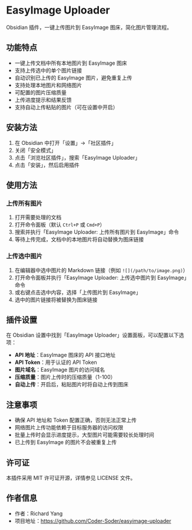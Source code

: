 # EasyImage Uploader

Obsidian 插件，一键上传图片到 EasyImage 图床，简化图片管理流程。

## 功能特点

- 一键上传文档中所有本地图片到 EasyImage 图床
- 支持上传选中的单个图片链接
- 自动识别已上传的 EasyImage 图片，避免重复上传
- 支持处理本地图片和网络图片
- 可配置的图片压缩质量
- 上传进度提示和结果反馈
- 支持自动上传粘贴的图片（可在设置中开启）

## 安装方法

1. 在 Obsidian 中打开「设置」→「社区插件」
2. 关闭「安全模式」
3. 点击「浏览社区插件」，搜索「EasyImage Uploader」
4. 点击「安装」，然后启用插件

## 使用方法

### 上传所有图片

1. 打开需要处理的文档
2. 打开命令面板（默认 `Ctrl+P` 或 `Cmd+P`）
3. 搜索并执行「EasyImage Uploader: 上传所有图片到 EasyImage」命令
4. 等待上传完成，文档中的本地图片将自动替换为图床链接

### 上传选中图片

1. 在编辑器中选中图片的 Markdown 链接（例如 `![](/path/to/image.png)`）
2. 打开命令面板并执行「EasyImage Uploader: 上传选中图片到 EasyImage」命令
3. 或右键点击选中内容，选择「上传图片到 EasyImage」
4. 选中的图片链接将被替换为图床链接

## 插件设置

在 Obsidian 设置中找到「EasyImage Uploader」设置面板，可以配置以下选项：

- **API 地址**：EasyImage 图床的 API 接口地址
- **API Token**：用于认证的 API Token
- **图片域名**：EasyImage 图片的访问域名
- **压缩质量**：图片上传时的压缩质量（1-100）
- **自动上传**：开启后，粘贴图片时将自动上传到图床

## 注意事项

- 确保 API 地址和 Token 配置正确，否则无法正常上传
- 网络图片上传功能依赖于目标服务器的访问权限
- 批量上传时会显示进度提示，大型图片可能需要较长处理时间
- 已上传到 EasyImage 的图片不会被重复上传

## 许可证

本插件采用 MIT 许可证开源，详情参见 LICENSE 文件。

## 作者信息

- 作者：Richard Yang
- 项目地址：https://github.com/Coder-Soder/easyimage-uploader
